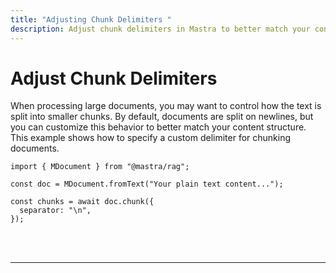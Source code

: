 ```yaml
---
title: "Adjusting Chunk Delimiters "
description: Adjust chunk delimiters in Mastra to better match your content structure.
---
```



# Adjust Chunk Delimiters

When processing large documents, you may want to control how the text is split into smaller chunks. By default, documents are split on newlines, but you can customize this behavior to better match your content structure. This example shows how to specify a custom delimiter for chunking documents.

```tsx copy
import { MDocument } from "@mastra/rag";

const doc = MDocument.fromText("Your plain text content...");

const chunks = await doc.chunk({
  separator: "\n",
});
```

<br />
<br />
<hr className="dark:border-[#404040] border-gray-300" />
<br />
<br />
<GithubLink
  link={
    "https://github.com/mastra-ai/mastra/blob/main/examples/basics/rag/adjust-chunk-delimiters"
  }
/>
